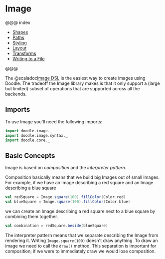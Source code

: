 # Image

@@@ index

* [Shapes](shape.md)
* [Paths](path.md)
* [Styling](styling.md)
* [Layout](layout.md)
* [Transforms](transform.md)
* [Writing to a File](writing.md)

@@@

The @scaladoc[Image DSL](doodle.image.index) is the easiest way to create images using Doodle. The tradeoff the Image library makes is that it only support a (large but limited) subset of operations that are supported across all the backends.

## Imports

To use Image you'll need the following imports:

```scala mdoc
import doodle.image._
import doodle.image.syntax._
import doodle.core._
```

## Basic Concepts

Image is based on *composition* and the *interpreter pattern*. 

Composition basically means that we build big Images out of small Images. For example, if we have an Image describing a red square and an Image describing a blue square

```scala mdoc
val redSquare = Image.square(100).fillColor(Color.red)
val blueSquare = Image.square(100).fillColor(Color.blue)
```

we can create an Image describing a red square next to a blue square by combining them together.

```scala mdoc
val combination = redSquare.beside(blueSquare)
```

The interpreter pattern means that we separate describing the Image from rendering it. Writing `Image.square(100)` doesn't draw anything. To draw an image we need to call the `draw()` method. This separation is important for composition; if we were to immediately draw we would lose composition. 


[catmull-rom]: https://en.wikipedia.org/wiki/Centripetal_Catmull%E2%80%93Rom_spline

